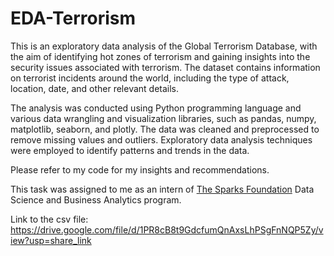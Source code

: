 # EDA-Terrorism

This is an exploratory data analysis of the Global Terrorism Database, with the aim of identifying hot zones of terrorism and gaining insights into the security issues associated with terrorism. The dataset contains information on terrorist incidents around the world, including the type of attack, location, date, and other relevant details.

The analysis was conducted using Python programming language and various data wrangling and visualization libraries, such as pandas, numpy, matplotlib, seaborn, and plotly. The data was cleaned and preprocessed to remove missing values and outliers. Exploratory data analysis techniques were employed to identify patterns and trends in the data.

Please refer to my code for my insights and recommendations.

This task was assigned to me as an intern of [The Sparks Foundation](https://www.thesparksfoundationsingapore.org/) Data Science and Business Analytics program. 

Link to the csv file: https://drive.google.com/file/d/1PR8cB8t9GdcfumQnAxsLhPSgFnNQP5Zy/view?usp=share_link
